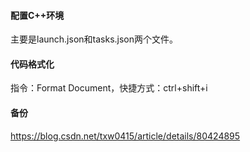 #### 配置C++环境
主要是launch.json和tasks.json两个文件。


#### 代码格式化
指令：Format Document，快捷方式：ctrl+shift+i

#### 备份
https://blog.csdn.net/txw0415/article/details/80424895


